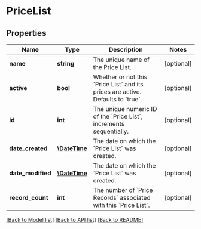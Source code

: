 # PriceList

## Properties
Name | Type | Description | Notes
------------ | ------------- | ------------- | -------------
**name** | **string** | The unique name of the Price List. | [optional] 
**active** | **bool** | Whether or not this &#x60;Price List&#x60; and its prices are active.  Defaults to &#x60;true&#x60;. | [optional] 
**id** | **int** | The unique numeric ID of the &#x60;Price List&#x60;; increments sequentially. | [optional] 
**date_created** | [**\DateTime**](\DateTime.md) | The date on which the &#x60;Price List&#x60; was created. | [optional] 
**date_modified** | [**\DateTime**](\DateTime.md) | The date on which the &#x60;Price List&#x60; was created. | [optional] 
**record_count** | **int** | The number of &#x60;Price Records&#x60; associated with this &#x60;Price List&#x60;. | [optional] 

[[Back to Model list]](../README.md#documentation-for-models) [[Back to API list]](../README.md#documentation-for-api-endpoints) [[Back to README]](../README.md)


